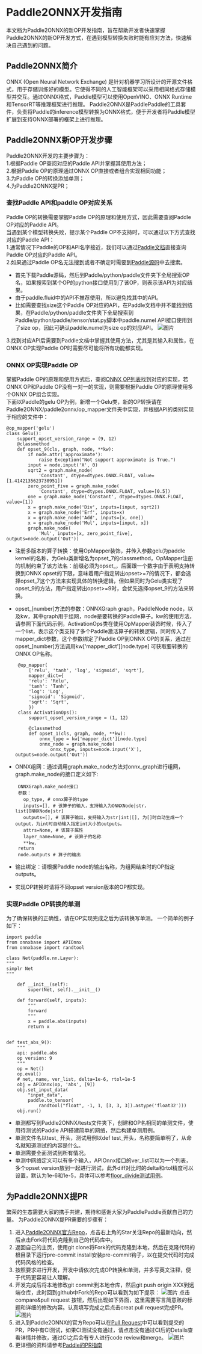﻿# Paddle2ONNX开发指南
本文档为Paddle2ONNX的新OP开发指南，旨在帮助开发者快速掌握Paddle2ONNX的新OP开发方式，在遇到模型转换失败时能有应对方法，快速解决自己遇到的问题。
## Paddle2ONNX简介 ##
ONNX (Open Neural Network Exchange) 是针对机器学习所设计的开源文件格式，用于存储训练好的模型。它使得不同的人工智能框架可以采用相同格式存储模型并交互。通过ONNX格式，Paddle模型可以使用OpenVINO、ONNX Runtime和TensorRT等推理框架进行推理。
Paddle2ONNX是PaddlePaddle的工具套件，负责将Paddle的inference模型转换为ONNX格式，便于开发者将Paddle模型扩展到支持ONNX部署的框架上进行推理。
## Paddle2ONNX新OP开发步骤 ##
Paddle2ONNX开发的主要步骤为：  
1.根据Paddle OP查阅对应的Paddle API并掌握其使用方法；  
2.根据Paddle OP的原理通过ONNX OP直接或者组合实现相同功能；  
3.为Paddle OP的转换添加单测；  
4.为Paddle2ONNX提PR；  
### 查找Paddle API和paddle OP对应关系 ###
Paddle OP的转换需要掌握Paddle OP的原理和使用方式，因此需要查阅Paddle OP对应的Paddle API。  
当遇到某个模型转换失败，提示某个Paddle OP不支持时，可以通过以下方式查找对应的Paddle API：  
1.通常情况下Paddle的OP和API名字接近，我们可以通过[Paddle文档](https://www.paddlepaddle.org.cn/documentation/docs/zh/guides/index_cn.html)直接查询Paddle OP对应的Paddle API。  
2.如果通过Paddle OP名无法搜到或者不确定时需要到[Paddle源码](https://github.com/PaddlePaddle/Paddle)中去搜索。  
- 首先下载Paddle源码，然后到Paddle/python/paddle文件夹下全局搜索OP名，如果搜索到某个OP的python接口使用到了该OP，则表示该API为对应结果。
- 由于paddle.fluid中的API不推荐使用，所以避免找其中的API。  
- 比如需要查找size这个Paddle OP对应的API，在Paddle文档中并不能找到结果，在Paddle/python/paddle文件夹下全局搜索到Paddle/python/paddle/tensor/stat.py脚本中paddle.numel API接口使用到了size op，因此可确认paddle.numel为size op的对应API。
![图片](../imgs/numel.png)

3.找到对应API后需要到Paddle文档中掌握其使用方法，尤其是其输入和属性，在ONNX OP实现Paddle OP时需要尽可能将所有功能都实现。
### ONNX OP实现Paddle OP
掌握Paddle OP的原理和使用方式后，查阅[ONNX OP列表](https://github.com/onnx/onnx/blob/master/docs/Operators.md)找到对应的实现，若ONNX OP和Paddle OP没有一对一的实现，则需要根据Paddle OP的原理使用多个ONNX OP组合实现。  
下面以Paddle的gelu OP为例，新增一个Gelu类，新的OP转换请在Paddle2ONNX/paddle2onnx/op_mapper文件夹中实现，并根据API的类别实现于相应的文件中：

    @op_mapper('gelu')
    class Gelu():
        support_opset_version_range = (9, 12)
        @classmethod
        def opset_9(cls, graph, node, **kw):
            if node.attr('approximate'):
                raise Exception("Not support approximate is True.")
            input = node.input('X', 0)
            sqrt2 = graph.make_node(
                'Constant', dtype=dtypes.ONNX.FLOAT, value=[1.4142135623730951])
            zero_point_five = graph.make_node(
                'Constant', dtype=dtypes.ONNX.FLOAT, value=[0.5])
            one = graph.make_node('Constant', dtype=dtypes.ONNX.FLOAT, value=[1])
            x = graph.make_node('Div', inputs=[input, sqrt2])
            x = graph.make_node('Erf', inputs=x)
            x = graph.make_node('Add', inputs=[x, one])
            x = graph.make_node('Mul', inputs=[input, x])
            graph.make_node(
                'Mul', inputs=[x, zero_point_five], outputs=node.output('Out'))

 - 注册多版本的算子转换：使用OpMapper装饰，并传入参数gelu为paddle kernel的名称，为Gelu类新增名为opset_7的classmethod，OpMapper注册的机制约束了该方法名：前缀必须为opset_，后面跟一个数字由于表明支持转换到ONNX opset的下限，意味着用户指定转出opset>=7的情况下，都会选择opset_7这个方法来实现具体的转换逻辑，但如果同时为Gelu类实现了opset_9的方法，用户指定转出opset>=9时，会优先选择opset_9的方法来转换。
 - opset_[number]方法的参数：ONNXGraph graph，PaddleNode node，以及kw，其中graph用于组网，node是要转换的Paddle算子。kw的使用方法，请参照下面代码示例，ActivationOps类在使用OpMapper装饰时候，传入了一个list，表示这个类支持了多个Paddle激活算子的转换逻辑，同时传入了mapper_dict参数，这个参数绑定了Paddle OP到ONNX OP的关系，通过在opset_[number]方法调用kw['mapper_dict'][node.type] 可获取要转换的ONNX OP名称。

        @op_mapper(
            ['relu', 'tanh', 'log', 'sigmoid', 'sqrt'],
            mapper_dict={
            'relu': 'Relu',
            'tanh': 'Tanh',
            'log': 'Log',
            'sigmoid': 'Sigmoid',
            'sqrt': 'Sqrt',
            })
        class ActivationOps():
            support_opset_version_range = (1, 12)

            @classmethod
            def opset_1(cls, graph, node, **kw):
                onnx_type = kw['mapper_dict'][node.type]
                onnx_node = graph.make_node(
                    onnx_type, inputs=node.input('X'), outputs=node.output('Out'))

 - ONNX组网：通过调用graph.make_node方法对onnx_graph进行组网，graph.make_node的接口定义如下:

        ONNXGraph.make_node接口
        参数：
          op_type, # onnx算子的type
          inputs=[], # 该算子的输入，支持输入为ONNXNode|str，list[ONNXNode|str]
          outputs=[], # 该算子输出，支持输入为str|int|[], 为[]时自动生成一个output，为int时自动输入指定int大小的outputs。
          attrs=None, # 该算子属性
          layer_name=None, # 该算子的名称
          **kw，
        return
        node.outputs # 算子的输出
 - 输出绑定：请根据Paddle node的输出名称，为组网结束时的OP指定outputs。
 - 实现OP转换时请将不同opset version版本的OP都实现。

### 实现Paddle OP转换的单测
为了确保转换的正确性，请在OP实现完成之后为该转换写单测。
一个简单的例子如下：

    import paddle
    from onnxbase import APIOnnx
    from onnxbase import randtool

    class Net(paddle.nn.Layer):
    """
    simplr Net
    """

        def __init__(self):
            super(Net, self).__init__()

        def forward(self, inputs):
            """
            forward
            """
            x = paddle.abs(inputs)
            return x


    def test_abs_9():
        """
        api: paddle.abs
        op version: 9
        """
        op = Net()
        op.eval()
        # net, name, ver_list, delta=1e-6, rtol=1e-5
        obj = APIOnnx(op, 'abs', [9])
        obj.set_input_data(
            "input_data",
            paddle.to_tensor(
                randtool("float", -1, 1, [3, 3, 3]).astype('float32')))
        obj.run()

 - 单测都写到Paddle2ONNX/tests文件夹下，创建和OP名相同的单测文件，使用待测试的Paddle API搭建简单的网络，然后构建单测用例。
 - 单测文件名以test_ 开头，测试用例以def test_开头，名称要简单明了，从命名就知道测试的内容是什么。
 - 单测需要全面测试到所有情况。
 - 单测中网络定义可以有多个输入，APIOnnx接口的ver_list可以为一个列表，多个opset version放到一起进行测试，此外diff对比时的delta和rtol精度可以设置，默认为1e-6和1e-5，具体可以参考[floor_divide测试用例](https://github.com/PaddlePaddle/Paddle2ONNX/blob/develop/tests/test_floor_divide.py)。

## 为Paddle2ONNX提PR ##
繁荣的生态需要大家的携手共建，期待和感谢大家为PaddlePaddle贡献自己的力量。
为Paddle2ONNX提PR需要的步骤有：
 1. 进入[Paddle2ONNX官方Repo](https://github.com/PaddlePaddle/Paddle2ONNX)，点击右上角的Star关注Repo的最新动向，然后点击Fork将代码克隆到自己的代码库中。
 2. 返回自己的主页，使用git clone将Fork的代码克隆到本地，然后在克隆代码的根目录下运行pre-commit install安装pre-commit钩子，以在提交代码时完成代码风格的检查。
 3. 按照要求进行开发，开发中请依次完成OP转换和单测，并多写英文注释，便于代码更容易让人理解。
 4. 开发完成后将本地修改git commit到本地仓库，然后git push origin XXX到远端仓库，此时回到github中Fork的Repo可以看到为如下提示：
 ![图片](../imgs/creat_pr.png)
 点击 compare&pull request 按钮，然后出现如下界面，这里需要写言简意赅的标题和详细的修改内容。认真填写完成之后点击creat pull request完成PR。
 ![图片](../imgs/open_pr.png)
 5. 进入到Paddle2ONNX的官方Repo可以在[Pull Request](https://github.com/PaddlePaddle/Paddle2ONNX/pulls)中可以看到提交的PR，PR中有CI测试，如果CI测试没有通过，请点击没有通过CI后的Details查看详情并修改，通过CI之后会有专人进行code review和merge。
![图片](../imgs/pr_details.png)
 6. 更详细的资料请参考[Paddle的PR指南](https://www.paddlepaddle.org.cn/documentation/docs/zh/guides/10_contribution/submit_pr_guide_cn.html)
